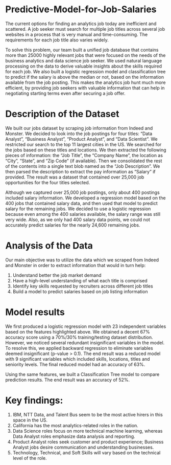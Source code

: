 # Predictive-Model-for-Job-Salaries
The current options for finding an analytics job today are inefficient and scattered. A job seeker
must search for multiple job titles across several job websites in a process that is very manual and
time-consuming. The requirements for each job title also varies widely.

To solve this problem, our team built a unified job database that contains more than 25000 highly relevant jobs that were focused on the needs of the business analytics and data science job seeker. We used natural language processing on the data to derive valuable insights about the skills required for each job. We also built a logistic regression model and classification tree to predict if the salary is above the median or not, based on the information available from the job posting. This makes the analytics job hunt much more efficient, by providing job seekers with valuable information that can help in negotiating starting terms even after securing a job offer.

# Description of the Dataset
We built our jobs dataset by scraping job information from Indeed and Monster. We decided to
look into the job postings for four titles: “Data Analyst”, “Business Analyst”, “Product Analyst”, and
“Data Scientist”. We restricted our search to the top 11 largest cities in the US. We searched for the jobs
based on these titles and locations. We then extracted the following pieces of information: the “Job
Title”, the “Company Name”, the location as “City”, “State”, and “Zip Code” (if available). Then we
consolidated the rest of the contents into a single text blob named as the “Job Description”. We then
parsed the description to extract the pay information as “Salary” if provided. The result was a dataset
that contained over 25,000 job opportunities for the four titles selected.

Although we captured over 25,000 job postings, only about 400 postings included salary information. We developed a regression model based on the 400 jobs that contained salary data, and then used that model to predict salary for the remaining jobs. We decided to use a logistic regression because even among the 400 salaries available, the salary range was still very wide. Also, as we only had 400 salary data points, we could not accurately predict salaries for the nearly 24,600 remaining jobs.

# Analysis of the Data
Our main objective was to utilize the data which we scraped from Indeed and Monster in order to extract information that would in turn help:
1. Understand better the job market demand
2. Have a high-level understanding of what each title is comprised
3. Identify key skills requested by recruiters across different job titles
4. Build a model to predict salaries based on job listing information

# Model results
We first produced a logistic regression model with 23 independent variables based on the features highlighted above. We obtained a decent 67% accuracy score using a 70%/30% training/testing dataset distribution. However, we noticed several redundant insignificant variables in the model. To resolve this, we applied backward regression to eliminate variables deemed insignificant (p-value > 0.1). The end result was a reduced model with 9 significant variables which included skills, locations, titles and seniority levels. The final reduced model had an accuracy of 63%.

Using the same features, we built a Classification Tree model to compare prediction results. The
end result was an accuracy of 52%.

# Key findings:
1. IBM, NTT Data, and Talent Bus seem to be the most active hirers in this space in the US.
2. California has the most analytics-related roles in the nation.
3. Data Science roles focus on more technical machine learning, whereas Data Analyst roles emphasize data analysis and reporting.
4. Product Analyst roles seek customer and product experience; Business Analyst jobs desire communication and understanding businesses.
5. Technology, Technical, and Soft Skills will vary based on the technical level of the role.
